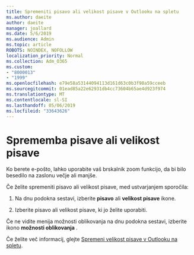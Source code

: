 ```yaml
---
title: Spremeniti pisavo ali velikost pisave v Outlooku na spletu
ms.author: daeite
author: daeite
manager: joallard
ms.date: 5/6/2019
ms.audience: Admin
ms.topic: article
ROBOTS: NOINDEX, NOFOLLOW
localization_priority: Normal
ms.collection: Adm_O365
ms.custom:
- "8000013"
- "1999"
ms.openlocfilehash: e79e58a53144094113d161d63c0b3f98a59cceeb
ms.sourcegitcommit: 01ead85a22e62931db4cc73604b65ae4d923f974
ms.translationtype: MT
ms.contentlocale: sl-SI
ms.lasthandoff: 05/06/2019
ms.locfileid: "33643626"
---
```

# <a name="change-font-or-font-size"></a>Sprememba pisave ali velikost pisave

Ko berete e-pošto, lahko uporabite vaš brskalnik zoom funkcijo, da bi bilo besedilo na zaslonu večje ali manjše.
  
Če želite spremeniti pisavo ali velikost pisave, med ustvarjanjem sporočila:
  
1. Na dnu podokna sestavi, izberite **pisavo** ali **velikost pisave** ikone.
    
2. Izberite pisavo ali velikost pisave, ki jo želite uporabiti.
    
Če ne vidite menija možnosti oblikovanja na dnu podokna sestavi, izberite ikono **možnosti oblikovanja** .
  
Če želite več informacij, glejte [Spremeni velikost pisave v Outlooku na spletu](https://support.office.com/article/43a2137f-8c3c-46df-af4a-73a12c9bb86e).